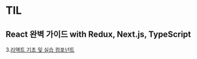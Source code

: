 # TIL

## React 완벽 가이드 with Redux, Next.js, TypeScript
3.[리액트 기초 및 실습 컴포넌트](https://github.com/fleur75921/TIL/blob/main/React%20%EC%99%84%EB%B2%BD%20%EA%B0%80%EC%9D%B4%EB%93%9C%20with%20Redux%2C%20Next.js%2C%20TypeScript/3.%20%EB%A6%AC%EC%95%A1%ED%8A%B8%20%EA%B8%B0%EC%B4%88%20%EB%B0%8F%20%EC%8B%A4%EC%8A%B5%20%EC%BB%B4%ED%8F%AC%EB%84%8C%ED%8A%B8.md)
